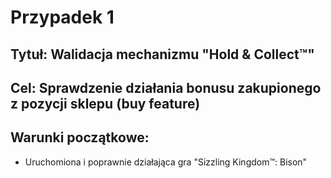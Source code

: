 # Przypadek 1
## Tytuł: Walidacja mechanizmu "Hold & Collect™"
## Cel: Sprawdzenie działania bonusu zakupionego z pozycji sklepu (buy feature)
## Warunki początkowe: 
* Uruchomiona i poprawnie działająca gra "Sizzling Kingdom™: Bison" 
